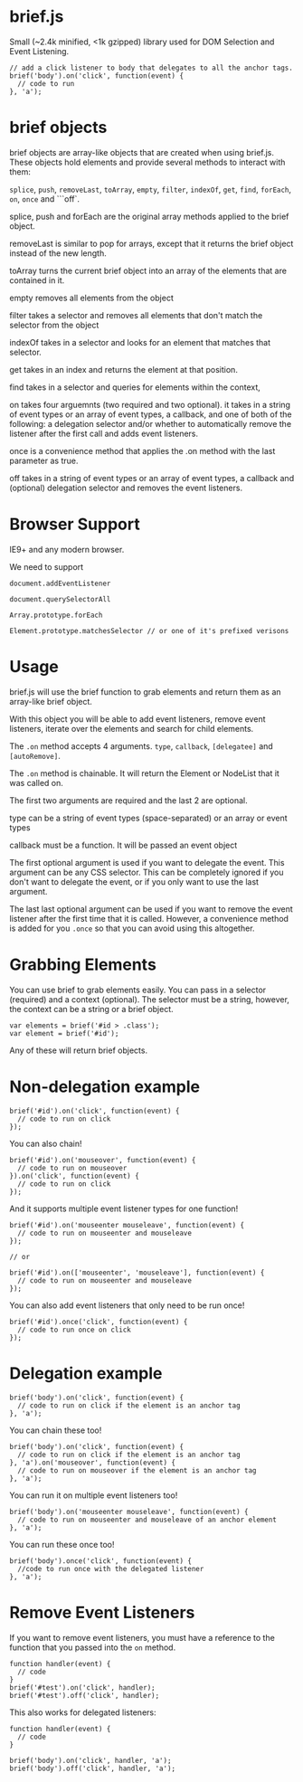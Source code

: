 brief.js
========

Small (~2.4k minified, <1k gzipped) library used for DOM Selection and Event Listening.

```
// add a click listener to body that delegates to all the anchor tags.
brief('body').on('click', function(event) {
  // code to run
}, 'a');
```

brief objects
=============

brief objects are array-like objects that are created when using brief.js. These objects hold elements and provide several methods to interact with them:

```splice```, ```push```, ```removeLast```, ```toArray```, ```empty```, ```filter```, ```indexOf```, ```get```, ```find```, ```forEach```, ```on```, ```once``` and ```off`.

splice, push and forEach are the original array methods applied to the brief object.

removeLast is similar to pop for arrays, except that it returns the brief object instead of the new length.

toArray turns the current brief object into an array of the elements that are contained in it.

empty removes all elements from the object

filter takes a selector and removes all elements that don't match the selector from the object

indexOf takes in a selector and looks for an element that matches that selector.

get takes in an index and returns the element at that position.

find takes in a selector and queries for elements within the context,

on takes four arguemnts (two required and two optional). it takes in a string of event types or an array of event types, a callback, and one of both of the following: a delegation selector and/or whether to automatically remove the listener after the first call and adds event listeners.

once is a convenience method that applies the .on method with the last parameter as true.

off takes in a string of event types or an array of event types, a callback and (optional) delegation selector and removes the event listeners.


Browser Support
===============

IE9+ and any modern browser.

We need to support 

```
document.addEventListener
```

```
document.querySelectorAll
```

```
Array.prototype.forEach
```

```
Element.prototype.matchesSelector // or one of it's prefixed verisons
```


Usage
=====

brief.js will use the brief function to grab elements and return them as an array-like brief object.

With this object you will be able to add event listeners, remove event listeners, iterate over the elements and search for child elements.

The ```.on``` method accepts 4 arguments. ```type```, ```callback```, ```[delegatee]``` and ```[autoRemove]```.

The ```.on``` method is chainable. It will return the Element or NodeList that it was called on.

The first two arguments are required and the last 2 are optional.

type can be a string of event types (space-separated) or an array or event types

callback must be a function. It will be passed an event object

The first optional argument is used if you want to delegate the event. This argument can be any CSS selector. This can be completely ignored if you don't want to delegate the event, or if you only want to use the last argument.

The last last optional argument can be used if you want to remove the event listener after the first time that it is called. However, a convenience method is added for you ```.once``` so that you can avoid using this altogether.


Grabbing Elements
=================

You can use brief to grab elements easily. You can pass in a selector (required) and a context (optional). The selector must be a string, however, the context can be a string or a brief object.

```
var elements = brief('#id > .class');
var element = brief('#id');
```

Any of these will return brief objects.


Non-delegation example
======================

```
brief('#id').on('click', function(event) {
  // code to run on click
});
```

You can also chain!

```
brief('#id').on('mouseover', function(event) {
  // code to run on mouseover
}).on('click', function(event) {
  // code to run on click
});
```

And it supports multiple event listener types for one function!

```
brief('#id').on('mouseenter mouseleave', function(event) {
  // code to run on mouseenter and mouseleave
});

// or

brief('#id').on(['mouseenter', 'mouseleave'], function(event) {
  // code to run on mouseenter and mouseleave
});
```

You can also add event listeners that only need to be run once!

```
brief('#id').once('click', function(event) {
  // code to run once on click
});
```

Delegation example
==================

```
brief('body').on('click', function(event) {
  // code to run on click if the element is an anchor tag
}, 'a');
```

You can chain these too!

```
brief('body').on('click', function(event) {
  // code to run on click if the element is an anchor tag
}, 'a').on('mouseover', function(event) {
  // code to run on mouseover if the element is an anchor tag
}, 'a');
```

You can run it on multiple event listeners too!

```
brief('body').on('mouseenter mouseleave', function(event) {
  // code to run on mouseenter and mouseleave of an anchor element
}, 'a');
```

You can run these once too!

```
brief('body').once('click', function(event) {
  //code to run once with the delegated listener
}, 'a');
```

Remove Event Listeners
======================

If you want to remove event listeners, you must have a reference to the function that you passed into the ```on``` method.

```
function handler(event) {
  // code
}
brief('#test').on('click', handler);
brief('#test').off('click', handler);
```

This also works for delegated listeners:

```
function handler(event) {
  // code
}

brief('body').on('click', handler, 'a');
brief('body').off('click', handler, 'a');
```
